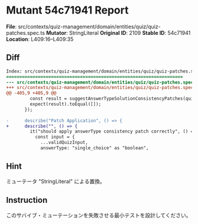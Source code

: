 # Mutant 54c71941 Report

**File**: src/contexts/quiz-management/domain/entities/quiz/quiz-patches.spec.ts
**Mutator**: StringLiteral
**Original ID**: 2109
**Stable ID**: 54c71941
**Location**: L409:16–L409:35

## Diff

```diff
Index: src/contexts/quiz-management/domain/entities/quiz/quiz-patches.spec.ts
===================================================================
--- src/contexts/quiz-management/domain/entities/quiz/quiz-patches.spec.ts	original
+++ src/contexts/quiz-management/domain/entities/quiz/quiz-patches.spec.ts	mutated #2109
@@ -405,9 +405,9 @@
         const result = suggestAnswerTypeSolutionConsistencyPatches(quiz);
         expect(result).toEqual([]);
       });
 
-      describe("Patch Application", () => {
+      describe("", () => {
         it("should apply answerType consistency patch correctly", () => {
           const input = {
             ...validQuizInput,
             answerType: "single_choice" as "boolean",
```

## Hint

ミューテータ "StringLiteral" による置換。

## Instruction

このサバイブ・ミューテーションを失敗させる最小テストを設計してください。
